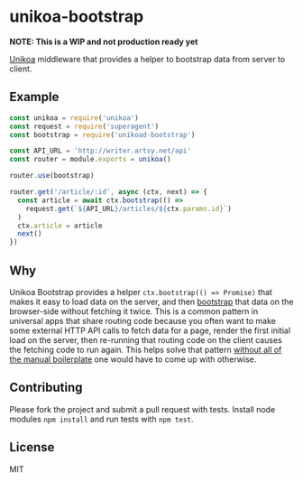 # unikoa-bootstrap

**NOTE: This is a WIP and not production ready yet**

[Unikoa](https://github.com/craigspaeth/unikoa) middleware that provides a helper to bootstrap data from server to client.

## Example

````javascript
const unikoa = require('unikoa')
const request = require('superagent')
const bootstrap = require('unikoad-bootstrap')

const API_URL = 'http://writer.artsy.net/api'
const router = module.exports = unikoa()

router.use(bootstrap)

router.get('/article/:id', async (ctx, next) => {
  const article = await ctx.bootstrap(() =>
    request.get(`${API_URL}/articles/${ctx.params.id}`)
  )
  ctx.article = article
  next()
})
````


## Why

Unikoa Bootstrap provides a helper `ctx.bootstrap(() => Promise)` that makes it easy to load data on the server, and then [bootstrap](http://backbonejs.org/#FAQ-bootstrap) that data on the browser-side without fetching it twice. This is a common pattern in universal apps that share routing code because you often want to make some external HTTP API calls to fetch data for a page, render the first initial load on the server, then re-running that routing code on the client causes the fetching code to run again. This helps solve that pattern [without all of the manual boilerplate](http://stackoverflow.com/questions/36230940/universal-react-redux-react-router-how-to-avoid-re-fetching-route-data-on) one would have to come up with otherwise.

## Contributing

Please fork the project and submit a pull request with tests. Install node modules `npm install` and run tests with `npm test`.

## License

MIT
